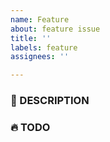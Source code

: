 ```yaml
---
name: Feature
about: feature issue
title: ''
labels: feature
assignees: ''

---
```


### 📕 DESCRIPTION


### 🔥 TODO
